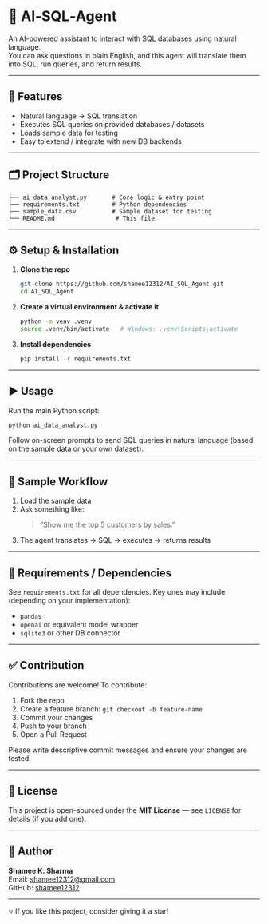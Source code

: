# 🧠 AI‑SQL‑Agent

An AI-powered assistant to interact with SQL databases using natural language.  
You can ask questions in plain English, and this agent will translate them into SQL, run queries, and return results.

---

## 🚀 Features

- Natural language → SQL translation  
- Executes SQL queries on provided databases / datasets  
- Loads sample data for testing  
- Easy to extend / integrate with new DB backends  

---

## 🗂️ Project Structure

```
├── ai_data_analyst.py       # Core logic & entry point
├── requirements.txt         # Python dependencies
├── sample_data.csv          # Sample dataset for testing
└── README.md                 # This file
```

---

## ⚙️ Setup & Installation

1. **Clone the repo**

   ```bash
   git clone https://github.com/shamee12312/AI_SQL_Agent.git
   cd AI_SQL_Agent
   ```

2. **Create a virtual environment & activate it**

   ```bash
   python -m venv .venv
   source .venv/bin/activate   # Windows: .venv\Scripts\activate
   ```

3. **Install dependencies**

   ```bash
   pip install -r requirements.txt
   ```

---

## ▶️ Usage

Run the main Python script:

```bash
python ai_data_analyst.py
```

Follow on-screen prompts to send SQL queries in natural language (based on the sample data or your own dataset).

---

## 🧪 Sample Workflow

1. Load the sample data  
2. Ask something like:  
   > “Show me the top 5 customers by sales.”  
3. The agent translates → SQL → executes → returns results  

---

## 🧰 Requirements / Dependencies

See `requirements.txt` for all dependencies. Key ones may include (depending on your implementation):

- `pandas`  
- `openai` or equivalent model wrapper  
- `sqlite3` or other DB connector  

---

## ✅ Contribution

Contributions are welcome! To contribute:

1. Fork the repo  
2. Create a feature branch: `git checkout -b feature-name`  
3. Commit your changes  
4. Push to your branch  
5. Open a Pull Request

Please write descriptive commit messages and ensure your changes are tested.

---

## 📜 License

This project is open-sourced under the **MIT License** — see `LICENSE` for details (if you add one).

---

## 👤 Author

**Shamee K. Sharma**  
Email: shamee12312@gmail.com  
GitHub: [shamee12312](https://github.com/shamee12312)

---

⭐ If you like this project, consider giving it a star!
